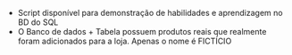 * Script disponível para demonstração de habilidades e aprendizagem no BD do SQL
* O Banco de dados + Tabela possuem produtos reais que realmente foram adicionados para a loja. Apenas o nome é FICTÍCIO
